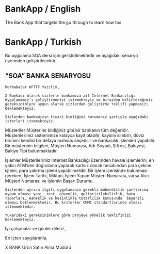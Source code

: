 # BankApp / English
The Bank App that targets the go through to learn how tos


# BankApp / Turkish
Bu uygulama SOA dersi için geliştirilmektedir ve aşağıdaki senaryo üzerinden geliştirilecektir.

## “SOA” BANKA SENARYOSU
	Merhabalar HFTTF Yazılım,

	X Bankası olarak sizlerle bankamıza ait İnternet Bankacılığı Uygulamamız’ı geliştirmenizi istemekteyiz ve birazdan belirteceğimiz gereksinimlere uygun olarak sizlerden geliştirme teklifi yapmanızı beklemekteyiz. 
	
	Sizlerden bankamızın ticari kimliğini korumanız şartıyla aşağıdaki isterleri istemekteyiz.

Müşteriler
	Müşteriler bildiğiniz gibi bir bankanın tüm değeridir. Müşterilerimiz sistemimize kolayca kayıt olabilir, kaydını silebilir, döviz birimini kendisi bir defaya mahsus seçebilir ve bankacılık işlemleri yapabilir.
	Bir müşterinin bilgileri, Müşteri Numarası, Adı-Soyadı, Şifresi, Bakiyesi, Bakiye Tipi bulunmaktadır.

İşlemler
	Müşterilerimiz İnternet Bankacılığı üzerinden havale işlemlerini, en yakın ATM’den doğrulama yaparak kartsız olarak hesabından para çekme işlemi, para yatırma işlemi yapabilmelidir.
	Bir işlem içerisinde bulunması gereken, İşlem Tarihi, Miktarı, İşlem Yapan Müşteri Numarası, varsa Alıcı Müşteri Numarası ve İşlemin Başarı Durumu. 

	Sizlerden ayrıca ilgili uygulamanın gerekli mühendislik şartlarına uygun olması yani, test, güvenlik, geliştirilebilirlik, hata raporları, esneklik ve kesinlikle tutarlılık konusunda  başarılı olması beklenmektedir. Bu kriterler CMMI standartlarında olması istenmektedir.

	Yukarıdaki gereksinimlere göre projeye yönelik teklifinizi beklemekteyiz.

İyi çalışmalar ve günler dileriz,

En içten saygılarımla,

X BANK Ürün Satın Alma Müdürü

